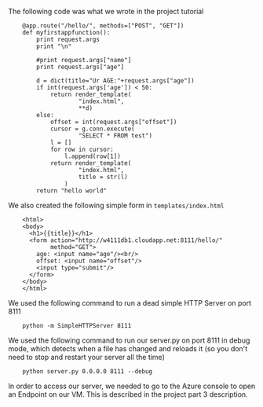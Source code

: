 The following code was what we wrote in the project tutorial


        @app.route("/hello/", methods=["POST", "GET"])
        def myfirstappfunction():
            print request.args
            print "\n"

            #print request.args["name"]
            print request.args["age"]

            d = dict(title="Ur AGE:"+request.args["age"])
            if int(request.args['age']) < 50:
                return render_template(
                        "index.html", 
                        **d)
            else:
                offset = int(request.args["offset"])
                cursor = g.conn.execute( 
                        "SELECT * FROM test")
                l = []
                for row in cursor:
                    l.append(row[1])
                return render_template(
                        "index.html",
                        title = str(l)
                    )
            return "hello world"


We also created the following simple form in `templates/index.html`

        <html>
        <body>
          <h1>{{title}}</h1>
          <form action="http://w4111db1.cloudapp.net:8111/hello/"
                method="GET">
            age: <input name="age"/><br/>
            offset: <input name="offset"/>
            <input type="submit"/>
          </form>
        </body>
        </html>

We used the following command to run a dead simple HTTP Server on port 8111

        python -m SimpleHTTPServer 8111


We used the following command to run our server.py on port 8111 in
debug mode, which detects when a file has changed and reloads it 
(so you don't need to stop and restart your server all the time)

        python server.py 0.0.0.0 8111 --debug

In order to access our server, we needed to go to the Azure console to
open an Endpoint on our VM.  This is described in the project part 3 description.
